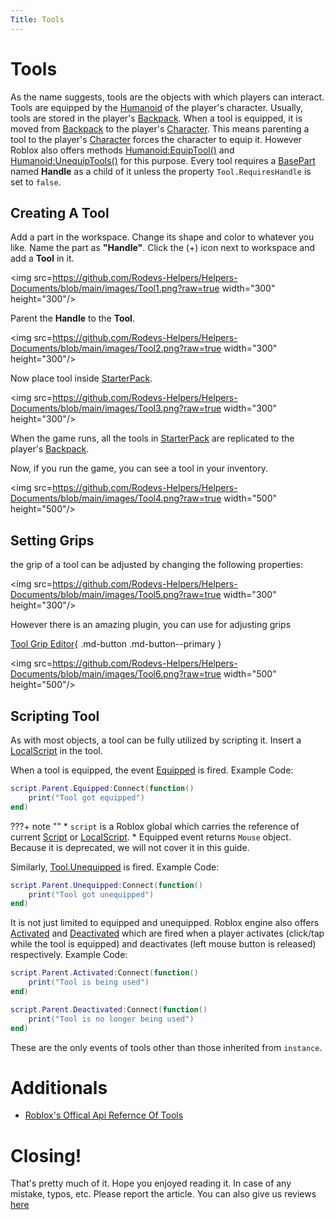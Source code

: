 ```yaml
---
Title: Tools
---
```


# Tools
As the name suggests, tools are the objects with which players can interact. Tools are equipped by the [Humanoid](https://developer.roblox.com/en-us/api-reference/class/Humanoid) of the player's character. Usually, tools are stored in the player's [Backpack](https://developer.roblox.com/en-us/api-reference/class/Backpack). When a tool is equipped, it is moved from [Backpack](https://developer.roblox.com/en-us/api-reference/class/Backpack) to the player's [Character](https://developer.roblox.com/en-us/api-reference/property/Player/Character). This means parenting a tool to the player's [Character](https://developer.roblox.com/en-us/api-reference/property/Player/Character) forces the character to equip it. However Roblox also offers methods [Humanoid:EquipTool()](https://developer.roblox.com/en-us/api-reference/function/Humanoid/EquipTool) and [Humanoid:UnequipTools()](https://developer.roblox.com/en-us/api-reference/function/Humanoid/UnequipTools) for this purpose.
Every tool requires a [BasePart](https://developer.roblox.com/en-us/api-reference/class/BasePart) named **Handle** as a child of it unless the property `Tool.RequiresHandle` is set to `false`.

## Creating A Tool
Add a part in the workspace. Change its shape and color to whatever you like. Name the part as **"Handle"**. Click the (+) icon next to workspace and add a **Tool** in it.

<img src=https://github.com/Rodevs-Helpers/Helpers-Documents/blob/main/images/Tool1.png?raw=true width="300" height="300"/>

Parent the **Handle** to the **Tool**.

<img src=https://github.com/Rodevs-Helpers/Helpers-Documents/blob/main/images/Tool2.png?raw=true width="300" height="300"/>

Now place tool inside [StarterPack](https://developer.roblox.com/en-us/api-reference/class/StarterPack).

<img src=https://github.com/Rodevs-Helpers/Helpers-Documents/blob/main/images/Tool3.png?raw=true width="300" height="300"/>

When the game runs, all the tools in [StarterPack](https://developer.roblox.com/en-us/api-reference/class/StarterPack) are replicated to the player's [Backpack](https://developer.roblox.com/en-us/api-reference/class/Backpack).

Now, if you run the game, you can see a tool in your inventory.

<img src=https://github.com/Rodevs-Helpers/Helpers-Documents/blob/main/images/Tool4.png?raw=true width="500" height="500"/>

## Setting Grips
the grip of a tool can be adjusted by changing the following properties:

<img src=https://github.com/Rodevs-Helpers/Helpers-Documents/blob/main/images/Tool5.png?raw=true width="300" height="300"/>

However there is an amazing plugin, you can use for adjusting grips

[Tool Grip Editor](https://www.roblox.com/library/174577307/Tool-Grip-Editor){ .md-button .md-button--primary }

<img src=https://github.com/Rodevs-Helpers/Helpers-Documents/blob/main/images/Tool6.png?raw=true width="500" height="500"/>

## Scripting Tool

As with most objects, a tool can be fully utilized by scripting it. Insert a [LocalScript](https://developer.roblox.com/en-us/api-reference/class/LocalScript) in the tool.

When a tool is equipped, the event [Equipped](https://developer.roblox.com/en-us/api-reference/event/Tool/Equipped) is fired.
Example Code:

```lua
script.Parent.Equipped:Connect(function()
    print("Tool got equipped")
end)
```

???+ note ""
    * `script` is a Roblox global which carries the reference of current [Script](https://developer.roblox.com/en-us/api-reference/class/Script) or [LocalScript](https://developer.roblox.com/en-us/api-reference/class/LocalScript).
    * Equipped event returns `Mouse` object. Because it is deprecated, we will not cover it in this guide.

Similarly, [Tool.Unequipped](https://developer.roblox.com/en-us/api-reference/event/Tool/Unequipped) is fired.
Example Code:

```lua
script.Parent.Unequipped:Connect(function()
    print("Tool got unequipped")
end)
```

It is not just limited to equipped and unequipped. Roblox engine also offers [Activated](https://developer.roblox.com/en-us/api-reference/event/Tool/Activated) and [Deactivated](https://developer.roblox.com/en-us/api-reference/event/Tool/Deactivated) which are fired when a player activates (click/tap while the tool is equipped) and deactivates (left mouse button is released) respectively.
Example Code:

```lua
script.Parent.Activated:Connect(function()
    print("Tool is being used")
end)

script.Parent.Deactivated:Connect(function()
    print("Tool is no longer being used")
end)
```

These are the only events of tools other than those inherited from `instance`.

# Additionals

* [Roblox's Offical Api Refernce Of Tools](https://developer.roblox.com/en-us/api-reference/class/Tool)


# Closing!
That's pretty much of it. Hope you enjoyed reading it. In case of any mistake, typos, etc. Please report the article. You can also give us reviews [here](https://rodevs-helpers.github.io/Helpers-Documents/Others/Help%20Us%21/)